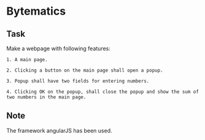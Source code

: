 # Bytematics


## Task

  Make a webpage with following features:
  
    1. A main page.

    2. Clicking a button on the main page shall open a popup.
    
    3. Popup shall have two fields for entering numbers.
    
    4. Clicking OK on the popup, shall close the popup and show the sum of two numbers in the main page.


## Note

  The framework angularJS has been used.
